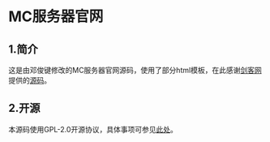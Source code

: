 # MC服务器官网

## 1.简介
  这是由邓俊键修改的MC服务器官网源码，使用了部分html模板，在此感谢[剑客网](https://www.go176.net/)提供的[源码](https://www.go176.net/post-2546.html)。

## 2.开源
  本源码使用GPL-2.0开源协议，具体事项可参见[此处](https://github.com/Duck-Deng/sri-website/blob/main/LICENSE)。
